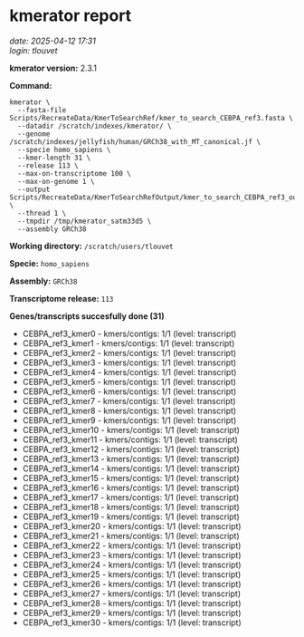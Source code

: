 # kmerator report
*date: 2025-04-12 17:31*  
*login: tlouvet*

**kmerator version:** 2.3.1

**Command:**

```
kmerator \
  --fasta-file Scripts/RecreateData/KmerToSearchRef/kmer_to_search_CEBPA_ref3.fasta \
  --datadir /scratch/indexes/kmerator/ \
  --genome /scratch/indexes/jellyfish/human/GRCh38_with_MT_canonical.jf \
  --specie homo_sapiens \
  --kmer-length 31 \
  --release 113 \
  --max-on-transcriptome 100 \
  --max-on-genome 1 \
  --output Scripts/RecreateData/KmerToSearchRefOutput/kmer_to_search_CEBPA_ref3_output \
  --thread 1 \
  --tmpdir /tmp/kmerator_satm33d5 \
  --assembly GRCh38
```

**Working directory:** `/scratch/users/tlouvet`

**Specie:** `homo_sapiens`

**Assembly:** `GRCh38`

**Transcriptome release:** `113`

**Genes/transcripts succesfully done (31)**

- CEBPA_ref3_kmer0 - kmers/contigs: 1/1 (level: transcript)
- CEBPA_ref3_kmer1 - kmers/contigs: 1/1 (level: transcript)
- CEBPA_ref3_kmer2 - kmers/contigs: 1/1 (level: transcript)
- CEBPA_ref3_kmer3 - kmers/contigs: 1/1 (level: transcript)
- CEBPA_ref3_kmer4 - kmers/contigs: 1/1 (level: transcript)
- CEBPA_ref3_kmer5 - kmers/contigs: 1/1 (level: transcript)
- CEBPA_ref3_kmer6 - kmers/contigs: 1/1 (level: transcript)
- CEBPA_ref3_kmer7 - kmers/contigs: 1/1 (level: transcript)
- CEBPA_ref3_kmer8 - kmers/contigs: 1/1 (level: transcript)
- CEBPA_ref3_kmer9 - kmers/contigs: 1/1 (level: transcript)
- CEBPA_ref3_kmer10 - kmers/contigs: 1/1 (level: transcript)
- CEBPA_ref3_kmer11 - kmers/contigs: 1/1 (level: transcript)
- CEBPA_ref3_kmer12 - kmers/contigs: 1/1 (level: transcript)
- CEBPA_ref3_kmer13 - kmers/contigs: 1/1 (level: transcript)
- CEBPA_ref3_kmer14 - kmers/contigs: 1/1 (level: transcript)
- CEBPA_ref3_kmer15 - kmers/contigs: 1/1 (level: transcript)
- CEBPA_ref3_kmer16 - kmers/contigs: 1/1 (level: transcript)
- CEBPA_ref3_kmer17 - kmers/contigs: 1/1 (level: transcript)
- CEBPA_ref3_kmer18 - kmers/contigs: 1/1 (level: transcript)
- CEBPA_ref3_kmer19 - kmers/contigs: 1/1 (level: transcript)
- CEBPA_ref3_kmer20 - kmers/contigs: 1/1 (level: transcript)
- CEBPA_ref3_kmer21 - kmers/contigs: 1/1 (level: transcript)
- CEBPA_ref3_kmer22 - kmers/contigs: 1/1 (level: transcript)
- CEBPA_ref3_kmer23 - kmers/contigs: 1/1 (level: transcript)
- CEBPA_ref3_kmer24 - kmers/contigs: 1/1 (level: transcript)
- CEBPA_ref3_kmer25 - kmers/contigs: 1/1 (level: transcript)
- CEBPA_ref3_kmer26 - kmers/contigs: 1/1 (level: transcript)
- CEBPA_ref3_kmer27 - kmers/contigs: 1/1 (level: transcript)
- CEBPA_ref3_kmer28 - kmers/contigs: 1/1 (level: transcript)
- CEBPA_ref3_kmer29 - kmers/contigs: 1/1 (level: transcript)
- CEBPA_ref3_kmer30 - kmers/contigs: 1/1 (level: transcript)
